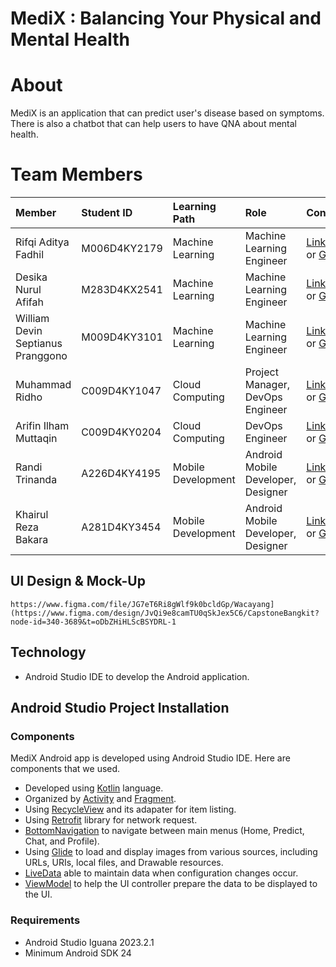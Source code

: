 # MediX : Balancing Your Physical and Mental Health

# About
MediX is an application that can predict user's disease based on symptoms. There is also a chatbot that can help users to have QNA about mental health.

# Team Members

| Member                            | Student ID     | Learning Path       | Role                                    | Contacts                      |
| :-------------------------------- | :------------- | :------------------ | :-------------------------------------- | :---------------------------- |
| Rifqi Aditya Fadhil               | M006D4KY2179   | Machine Learning    | Machine Learning Engineer               | [LinkedIn](https://www.linkedin.com/in/rifqiadityaf/) or [Github](https://github.com/rifqiadityaf)  |
| Desika Nurul Afifah               | M283D4KX2541   | Machine Learning    | Machine Learning Engineer               | [LinkedIn](https://www.linkedin.com/in/desika-nurul-afifah) or [Github](https://github.com/desikanra)  |
| William Devin Septianus Pranggono | M009D4KY3101   | Machine Learning    | Machine Learning Engineer               | [LinkedIn](https://www.linkedin.com/in/william-devin-septianus-pranggono-292206231/) or [Github](https://github.com/WilliamDevin23)  |
| Muhammad Ridho                    | C009D4KY1047   | Cloud Computing     | Project Manager, DevOps Engineer        | [LinkedIn]() or [Github](https://github.com/ridho237)  |
| Arifin Ilham Muttaqin             | C009D4KY0204   | Cloud Computing     | DevOps Engineer                         | [LinkedIn](https://www.linkedin.com/in/arifin-ilham-muttaqin-127981229/) or [Github](https://github.com/AL1isHere)  |
| Randi Trinanda                    | A226D4KY4195   | Mobile Development  | Android Mobile Developer, Designer      | [LinkedIn](https://www.linkedin.com/in/randi-trinanda-a6824a2b3/) or [Github](https://github.com/randi55)  |
| Khairul Reza Bakara               | A281D4KY3454   | Mobile Development  | Android Mobile Developer, Designer      | [LinkedIn]() or [Github]()  |

## UI Design & Mock-Up
```
https://www.figma.com/file/JG7eT6Ri8gWlf9k0bcldGp/Wacayang](https://www.figma.com/design/JvQi9e8camTU0qSkJex5C6/CapstoneBangkit?node-id=340-3689&t=oDbZHiHLScBSYDRL-1
```

## Technology
* Android Studio IDE to develop the Android application.

## Android Studio Project Installation
### Components
MediX Android app is developed using Android Studio IDE. Here are components that we used.
* Developed using [Kotlin](https://kotlinlang.org/) language.
* Organized by [Activity](https://developer.android.com/reference/android/app/Activity) and [Fragment](https://developer.android.com/guide/fragments).
* Using [RecycleView](https://developer.android.com/guide/topics/ui/layout/recyclerview) and its adapater for item listing.
* Using [Retrofit](https://square.github.io/retrofit/) library for network request.
* [BottomNavigation](https://developer.android.com/reference/com/google/android/material/bottomnavigation/BottomNavigationView) to navigate between main menus (Home, Predict, Chat, and Profile).
* Using [Glide](https://bumptech.github.io/glide/) to load and display images from various sources, including URLs, URIs, local files, and Drawable resources.
* [LiveData](https://developer.android.com/reference/android/arch/lifecycle/LiveData) able to maintain data when configuration changes occur.
* [ViewModel](https://developer.android.com/reference/android/arch/lifecycle/ViewModel) to help the UI controller prepare the data to be displayed to the UI.

### Requirements
* Android Studio Iguana 2023.2.1 
* Minimum Android SDK 24
